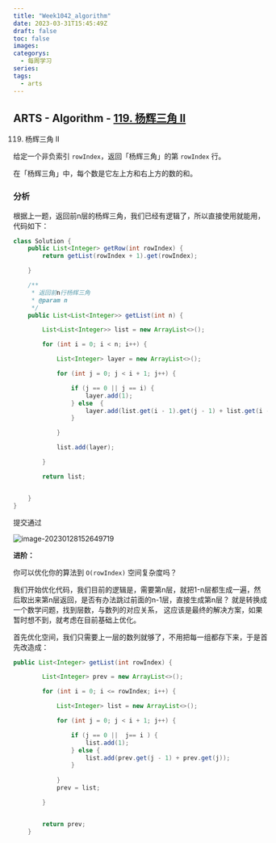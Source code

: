 ```yaml
---
title: "Week1042_algorithm"
date: 2023-03-31T15:45:49Z
draft: false 
toc: false
images:
categorys:
  - 每周学习
series:
tags:
  - arts 
---
```


## ARTS - Algorithm -  [119. 杨辉三角 II](https://leetcode.cn/problems/pascals-triangle-ii/description/)

119. 杨辉三角 II

给定一个非负索引 `rowIndex`，返回「杨辉三角」的第 `rowIndex` 行。

在「杨辉三角」中，每个数是它左上方和右上方的数的和。

### 分析

根据上一题，返回前n层的杨辉三角，我们已经有逻辑了，所以直接使用就能用，代码如下：

```java
class Solution {
    public List<Integer> getRow(int rowIndex) {
        return getList(rowIndex + 1).get(rowIndex);

    }

    /**
     * 返回前n行杨辉三角
     * @param n
     */
    public List<List<Integer>> getList(int n) {

        List<List<Integer>> list = new ArrayList<>();

        for (int i = 0; i < n; i++) {

            List<Integer> layer = new ArrayList<>();

            for (int j = 0; j < i + 1; j++) {

                if (j == 0 || j == i) {
                    layer.add(1);
                } else  {
                    layer.add(list.get(i - 1).get(j - 1) + list.get(i - 1).get(j));
                }

            }

            list.add(layer);

        }

        return list;


    }
}
```



提交通过

![image-20230128152649719](http://qiniu.honeywen.com/img/image-20230128152649719.png)

**进阶：**

你可以优化你的算法到 `O(rowIndex)` 空间复杂度吗？

我们开始优化代码，我们目前的逻辑是，需要第n层，就把1-n层都生成一遍，然后取出来第n层返回，是否有办法跳过前面的n-1层，直接生成第n层？ 就是转换成一个数学问题，找到层数，与数列的对应关系， 这应该是最终的解决方案，如果暂时想不到，就考虑在目前基础上优化。



首先优化空间，我们只需要上一层的数列就够了，不用把每一组都存下来，于是首先改造成：

```java
public List<Integer> getList(int rowIndex) {

        List<Integer> prev = new ArrayList<>();

        for (int i = 0; i <= rowIndex; i++) {

            List<Integer> list = new ArrayList<>();

            for (int j = 0; j < i + 1; j++) {

                if (j == 0 ||  j== i ) {
                    list.add(1);
                } else {
                    list.add(prev.get(j - 1) + prev.get(j));
                }
                
            }
            prev = list;

        }


        return prev;
    }
```





